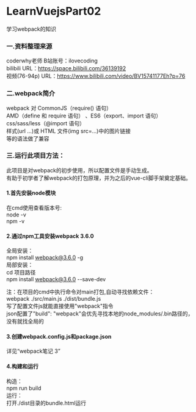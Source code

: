 # LearnVuejsPart02  
学习webpack的知识  
### 一.资料整理来源  
coderwhy老师  B站账号：ilovecoding  
bilibili URL：https://space.bilibili.com/36139192  
视频(76-94p) URL：https://www.bilibili.com/video/BV15741177Eh?p=76  
  
### 二.webpack简介  
webpack 对 CommonJS（require() 语句）  
  AMD（define 和 require 语句） 、ES6（export、import 语句）  
  css/sass/less（@import 语句）  
  样式(url ...)或 HTML 文件(img src=...)中的图片链接  
  等的语法做了兼容  
  
### 三.运行此项目方法：  
此项目是对webpack的初步使用，所以配置文件是手动生成。  
有助于初学者了解webpack的打包原理，并为之后的vue-cli脚手架奠定基础。  
#### 1.首先安装node模块  
在cmd使用查看版本号:  
node -v  
npm -v  
  
#### 2.通过npm工具安装webpack 3.6.0  
全局安装：  
npm install webpack@3.6.0 -g  
局部安装：  
cd 项目路径  
npm install webpack@3.6.0 --save-dev  
  
注：在项目的cmd中执行命令对main打包,自动寻找依赖文件：  
  webpack ./src/main.js ./dist/bundle.js  
  写了配置文件js就能直接使用"webpack"指令  
  json配置了"build": "webpack"会优先寻找本地的node_modules/.bin路径的，  
  没有就找全局的  
  
#### 3.创建webpack.config.js和package.json  
 详见“webpack笔记 3”  
   
#### 4.构建和运行  
构造：  
npm run build  
运行：  
打开./dist目录的bundle.html运行  
